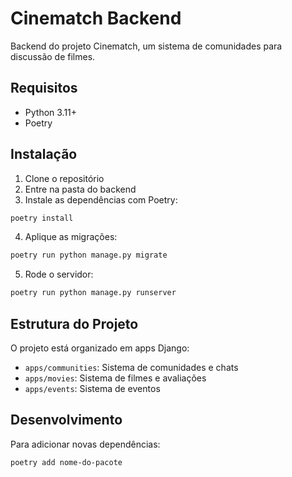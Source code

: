 # Cinematch Backend

Backend do projeto Cinematch, um sistema de comunidades para discussão de filmes.

## Requisitos

- Python 3.11+
- Poetry

## Instalação

1. Clone o repositório
2. Entre na pasta do backend
3. Instale as dependências com Poetry:
```bash
poetry install
```

4. Aplique as migrações:
```bash
poetry run python manage.py migrate
```

5. Rode o servidor:
```bash
poetry run python manage.py runserver
```

## Estrutura do Projeto

O projeto está organizado em apps Django:

- `apps/communities`: Sistema de comunidades e chats
- `apps/movies`: Sistema de filmes e avaliações
- `apps/events`: Sistema de eventos

## Desenvolvimento

Para adicionar novas dependências:

```bash
poetry add nome-do-pacote
``` 